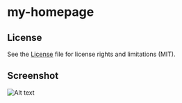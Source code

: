 # my-homepage

## License

See the [License](License.md) file for license rights and limitations (MIT).

## Screenshot

![Alt text](https://i.imgur.com/dkcmG5E.png)
